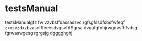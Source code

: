 # testsManual
testsManualgfz fw vzvbsffdassaszvc
rgfsgfssdfsbsfwfeqf
zxxzvzdxzbzascfffeeesdvgsvfASgrsa
dvgafgfnhjrwgdvsfhfvdsg
fgrwaswgesg
rgrgsjg
dgggghghj
